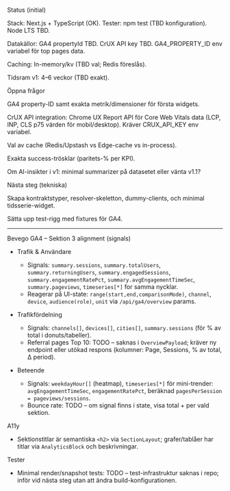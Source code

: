 Status (initial)

Stack: Next.js + TypeScript (OK). Tester: npm test (TBD konfiguration). Node LTS TBD.

Datakällor: GA4 propertyId TBD. CrUX API key TBD. GA4_PROPERTY_ID env variabel för top pages data.

Caching: In-memory/kv (TBD val; Redis föreslås).

Tidsram v1: 4–6 veckor (TBD exakt).

Öppna frågor

GA4 property-ID samt exakta metrik/dimensioner för första widgets.


CrUX API integration: Chrome UX Report API för Core Web Vitals data (LCP, INP, CLS p75 värden för mobil/desktop). Kräver CRUX_API_KEY env variabel.

Val av cache (Redis/Upstash vs Edge-cache vs in-process).


Exakta success-trösklar (paritets-% per KPI).

Om AI-insikter i v1: minimal summarizer på datasetet eller vänta v1.1?

Nästa steg (tekniska)

Skapa kontraktstyper, resolver-skeletton, dummy-clients, och minimal tidsserie-widget.

Sätta upp test-rigg med fixtures för GA4.

---

Bevego GA4 – Sektion 3 alignment (signals)

- Trafik & Användare
  - Signals: `summary.sessions`, `summary.totalUsers`, `summary.returningUsers`, `summary.engagedSessions`, `summary.engagementRatePct`, `summary.avgEngagementTimeSec`, `summary.pageviews`, `timeseries[*]` for samma nycklar.
  - Reagerar på UI-state: `range(start,end,comparisonMode)`, `channel`, `device`, `audience(role)`, `unit` via `/api/ga4/overview` params.

- Trafikfördelning
  - Signals: `channels[]`, `devices[]`, `cities[]`, `summary.sessions` (för % av total i donuts/tabeller).
  - Referral pages Top 10: TODO – saknas i `OverviewPayload`; kräver ny endpoint eller utökad respons (kolumner: Page, Sessions, % av total, Δ period).

- Beteende
  - Signals: `weekdayHour[]` (heatmap), `timeseries[*]` för mini-trender: `avgEngagementTimeSec`, `engagementRatePct`, beräknad `pagesPerSession = pageviews/sessions`.
  - Bounce rate: TODO – om signal finns i state, visa total + per vald sektion.

A11y
- Sektionstitlar är semantiska `<h2>` via `SectionLayout`; grafer/tablåer har titlar via `AnalyticsBlock` och beskrivningar.

Tester
- Minimal render/snapshot tests: TODO – test-infrastruktur saknas i repo; inför vid nästa steg utan att ändra build-konfigurationen.